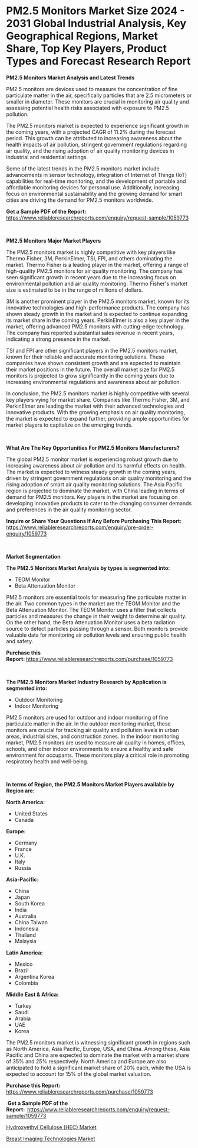 <p><h1>PM2.5 Monitors Market Size 2024 - 2031 Global Industrial Analysis, Key Geographical Regions, Market Share, Top Key Players, Product Types and Forecast Research Report</h1></p><p><strong>PM2.5 Monitors Market Analysis and Latest Trends</strong></p>
<p><p>PM2.5 monitors are devices used to measure the concentration of fine particulate matter in the air, specifically particles that are 2.5 micrometers or smaller in diameter. These monitors are crucial in monitoring air quality and assessing potential health risks associated with exposure to PM2.5 pollution.</p><p>The PM2.5 monitors market is expected to experience significant growth in the coming years, with a projected CAGR of 11.2% during the forecast period. This growth can be attributed to increasing awareness about the health impacts of air pollution, stringent government regulations regarding air quality, and the rising adoption of air quality monitoring devices in industrial and residential settings.</p><p>Some of the latest trends in the PM2.5 monitors market include advancements in sensor technology, integration of Internet of Things (IoT) capabilities for real-time monitoring, and the development of portable and affordable monitoring devices for personal use. Additionally, increasing focus on environmental sustainability and the growing demand for smart cities are driving the demand for PM2.5 monitors worldwide.</p></p>
<p><strong>Get a Sample PDF of the Report:&nbsp;</strong> <a href="https://www.reliableresearchreports.com/enquiry/request-sample/1059773">https://www.reliableresearchreports.com/enquiry/request-sample/1059773</a></p>
<p>&nbsp;</p>
<p><strong>PM2.5 Monitors Major Market Players</strong></p>
<p><p>The PM2.5 monitors market is highly competitive with key players like Thermo Fisher, 3M, PerkinElmer, TSI, FPI, and others dominating the market. Thermo Fisher is a leading player in the market, offering a range of high-quality PM2.5 monitors for air quality monitoring. The company has seen significant growth in recent years due to the increasing focus on environmental pollution and air quality monitoring. Thermo Fisher's market size is estimated to be in the range of millions of dollars.</p><p>3M is another prominent player in the PM2.5 monitors market, known for its innovative technologies and high-performance products. The company has shown steady growth in the market and is expected to continue expanding its market share in the coming years. PerkinElmer is also a key player in the market, offering advanced PM2.5 monitors with cutting-edge technology. The company has reported substantial sales revenue in recent years, indicating a strong presence in the market.</p><p>TSI and FPI are other significant players in the PM2.5 monitors market, known for their reliable and accurate monitoring solutions. These companies have shown consistent growth and are expected to maintain their market positions in the future. The overall market size for PM2.5 monitors is projected to grow significantly in the coming years due to increasing environmental regulations and awareness about air pollution.</p><p>In conclusion, the PM2.5 monitors market is highly competitive with several key players vying for market share. Companies like Thermo Fisher, 3M, and PerkinElmer are leading the market with their advanced technologies and innovative products. With the growing emphasis on air quality monitoring, the market is expected to expand further, providing ample opportunities for market players to capitalize on the emerging trends.</p></p>
<p>&nbsp;</p>
<p><strong>What Are The Key Opportunities For PM2.5 Monitors Manufacturers?</strong></p>
<p><p>The global PM2.5 monitor market is experiencing robust growth due to increasing awareness about air pollution and its harmful effects on health. The market is expected to witness steady growth in the coming years, driven by stringent government regulations on air quality monitoring and the rising adoption of smart air quality monitoring solutions. The Asia Pacific region is projected to dominate the market, with China leading in terms of demand for PM2.5 monitors. Key players in the market are focusing on developing innovative products to cater to the changing consumer demands and preferences in the air quality monitoring sector.</p></p>
<p><strong>Inquire or Share Your Questions If Any Before Purchasing This Report:</strong> <a href="https://www.reliableresearchreports.com/enquiry/pre-order-enquiry/1059773">https://www.reliableresearchreports.com/enquiry/pre-order-enquiry/1059773</a></p>
<p>&nbsp;</p>
<p><strong>Market Segmentation</strong></p>
<p><strong>The PM2.5 Monitors Market Analysis by types is segmented into:</strong></p>
<p><ul><li>TEOM Monitor</li><li>Beta Attenuation Monitor</li></ul></p>
<p><p>PM2.5 monitors are essential tools for measuring fine particulate matter in the air. Two common types in the market are the TEOM Monitor and the Beta Attenuation Monitor. The TEOM Monitor uses a filter that collects particles and measures the change in their weight to determine air quality. On the other hand, the Beta Attenuation Monitor uses a beta radiation source to detect particles passing through a sensor. Both monitors provide valuable data for monitoring air pollution levels and ensuring public health and safety.</p></p>
<p><strong>Purchase this Report:&nbsp;</strong><a href="https://www.reliableresearchreports.com/purchase/1059773">https://www.reliableresearchreports.com/purchase/1059773</a></p>
<p>&nbsp;</p>
<p><strong>The PM2.5 Monitors Market Industry Research by Application is segmented into:</strong></p>
<p><ul><li>Outdoor Monitoring</li><li>Indoor Monitoring</li></ul></p>
<p><p>PM2.5 monitors are used for outdoor and indoor monitoring of fine particulate matter in the air. In the outdoor monitoring market, these monitors are crucial for tracking air quality and pollution levels in urban areas, industrial sites, and construction zones. In the indoor monitoring market, PM2.5 monitors are used to measure air quality in homes, offices, schools, and other indoor environments to ensure a healthy and safe environment for occupants. These monitors play a critical role in promoting respiratory health and well-being.</p></p>
<p>&nbsp;</p>
<p><strong>In terms of Region, the PM2.5 Monitors Market Players available by Region are:</strong></p>
<p>
    <p> <strong> North America: </strong>
        <ul>
            <li>United States</li>
            <li>Canada</li>
        </ul>
        </p> 
    <p> <strong> Europe: </strong>
        <ul>
            <li>Germany</li>
            <li>France</li>
            <li>U.K.</li>
            <li>Italy</li>
            <li>Russia</li>
        </ul>
        </p> 
    <p> <strong> Asia-Pacific: </strong>
        <ul>
            <li>China</li>
            <li>Japan</li>
            <li>South Korea</li>
            <li>India</li>
            <li>Australia</li>
            <li>China Taiwan</li>
            <li>Indonesia</li>
            <li>Thailand</li>
            <li>Malaysia</li>
        </ul>
        </p> 
    <p> <strong> Latin America: </strong>
        <ul>
            <li>Mexico</li>
            <li>Brazil</li>
            <li>Argentina Korea</li>
            <li>Colombia</li>
        </ul>
        </p> 
    <p> <strong> Middle East & Africa: </strong>
        <ul>
            <li>Turkey</li>
            <li>Saudi</li>
            <li>Arabia</li>
            <li>UAE</li>
            <li>Korea</li>
        </ul>
    </p>
    </p>
<p><p>The PM2.5 monitors market is witnessing significant growth in regions such as North America, Asia Pacific, Europe, USA, and China. Among these, Asia Pacific and China are expected to dominate the market with a market share of 35% and 25% respectively. North America and Europe are also anticipated to hold a significant market share of 20% each, while the USA is expected to account for 15% of the global market valuation.</p></p>
<p><strong>Purchase this Report: </strong><a href="https://www.reliableresearchreports.com/purchase/1059773">https://www.reliableresearchreports.com/purchase/1059773</a></p>
<p>&nbsp;<strong>Get a Sample PDF of the Report:&nbsp;&nbsp;</strong><a href="https://www.reliableresearchreports.com/enquiry/request-sample/1059773">https://www.reliableresearchreports.com/enquiry/request-sample/1059773</a></p>
<p><strong></strong></p>
<p><p><a href="https://github.com/wwwkeltoum/Market-Research-Report-List-1/blob/main/hydroxyethyl-cellulose-hec-market.md">Hydroxyethyl Cellulose (HEC) Market</a></p><p><a href="https://github.com/joannesouthgate/Market-Research-Report-List-1/blob/main/breast-imaging-technologies-market.md">Breast Imaging Technologies Market</a></p></p>